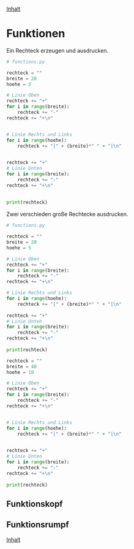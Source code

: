 [Inhalt](../agenda.md)

# Funktionen

Ein Rechteck erzeugen und ausdrucken.

```python
# functions.py

rechteck = ""
breite = 20
hoehe = 5

# Linie Oben
rechteck += "+"
for i in range(breite):
    rechteck += "-"
rechteck += "+\n"


# Linie Rechts und Links 
for i in range(hoehe):
    rechteck += "|" + (breite)*" " + "|\n"
    

rechteck += "+"
# Linie Unten
for i in range(breite):
    rechteck += "-"
rechteck += "+\n"
    
    
print(rechteck)
```

Zwei verschieden große Rechtecke ausdrucken.

```python
# functions.py

rechteck = ""
breite = 20
hoehe = 5

# Linie Oben
rechteck += "+"
for i in range(breite):
    rechteck += "-"
rechteck += "+\n"

# Linie Rechts und Links 
for i in range(hoehe):
    rechteck += "|" + (breite)*" " + "|\n"
    
rechteck += "+"
# Linie Unten
for i in range(breite):
    rechteck += "-"
rechteck += "+\n"
        
print(rechteck)

rechteck = ""
breite = 40
hoehe = 10

# Linie Oben
rechteck += "+"
for i in range(breite):
    rechteck += "-"
rechteck += "+\n"


# Linie Rechts und Links 
for i in range(hoehe):
    rechteck += "|" + (breite)*" " + "|\n"
    

rechteck += "+"
# Linie Unten
for i in range(breite):
    rechteck += "-"
rechteck += "+\n"
    
print(rechteck)

```



## Funktionskopf



## Funktionsrumpf


[Inhalt](../agenda.md)
